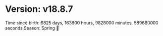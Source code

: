 # Version: v18.8.7
Time since birth: 6825 days, 163800 hours, 9828000 minutes, 589680000 seconds
Season: Spring 🌸
